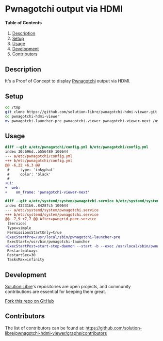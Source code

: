 # Pwnagotchi output via HDMI

#### Table of Contents

1. [Description](#description)
2. [Setup](#setup)
3. [Usage](#usage)
4. [Development](#development)
5. [Contributors](#contributors)

## Description

It's a Proof of Concept to display [Pwnagotchi](https://pwnagotchi.ai/) output via HDMI.

## Setup

```sh
cd /tmp
git clone https://github.com/solution-libre/pwnagotchi-hdmi-viewer.git
cd pwnagotchi-hdmi-viewer
mv pwnagotchi-launcher-pre pwnagotchi-viewer pwnagotchi-viewer-next /usr/local/sbin

```

## Usage

```diff
diff --git a/etc/pwnagotchi/config.yml b/etc/pwnagotchi/config.yml
index 30c696d..b556489 100644
--- a/etc/pwnagotchi/config.yml
+++ b/etc/pwnagotchi/config.yml
@@ -6,22 +6,3 @@
 #     type: 'inkyphat'
 #     color: 'black'
 #
+ui:
+  web:
+    on_frame: 'pwnagotchi-viewer-next'
```

```diff
diff --git a/etc/systemd/system/pwnagotchi.service b/etc/systemd/system/pwnagotchi.service
index 43231b6..84287c5 100644
--- a/etc/systemd/system/pwnagotchi.service
+++ b/etc/systemd/system/pwnagotchi.service
@@ -7,9 +7,7 @@ After=pwngrid-peer.service
 [Service]
 Type=simple
 PermissionsStartOnly=true
+ExecStartPre=/usr/local/sbin/pwnagotchi-launcher-pre
 ExecStart=/usr/bin/pwnagotchi-launcher
+ExecStartPost=start-stop-daemon --start -b --exec /usr/local/sbin/pwnagotchi-viewer
 Restart=always
 RestartSec=30
 TasksMax=infinity
```

## Development

[Solution Libre](https://www.solution-libre.fr)'s repositories are open projects, and community contributions are essential for keeping them great.

[Fork this repo on GitHub](https://github.com/solution-libre/pwnagotchi-hdmi-viewer/fork)

## Contributors

The list of contributors can be found at: https://github.com/solution-libre/pwnagotchi-hdmi-viewer/graphs/contributors
